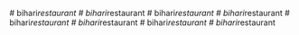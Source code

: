 
#   b i h a r i _ r e s t a u r a n t  
 #   b i h a r i _ r e s t a u r a n t  
 #   b i h a r i _ r e s t a u r a n t  
 #   b i h a r i _ r e s t a u r a n t  
 #   b i h a r i _ r e s t a u r a n t  
 #   b i h a r i _ r e s t a u r a n t  
 #   b i h a r i _ r e s t a u r a n t  
 #   b i h a r i _ r e s t a u r a n t  
 